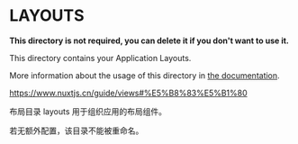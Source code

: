 # LAYOUTS

**This directory is not required, you can delete it if you don't want to use it.**

This directory contains your Application Layouts.

More information about the usage of this directory in [the documentation](https://nuxtjs.org/guide/views#layouts).


https://www.nuxtjs.cn/guide/views#%E5%B8%83%E5%B1%80

布局目录 layouts 用于组织应用的布局组件。

若无额外配置，该目录不能被重命名。